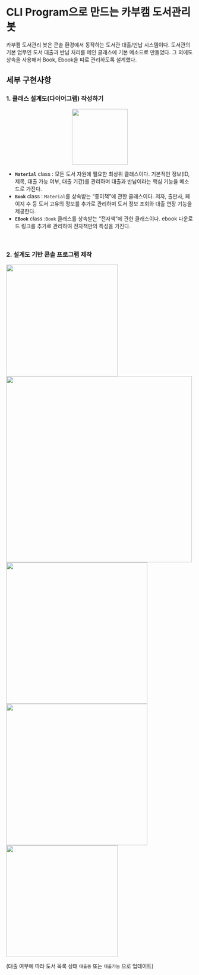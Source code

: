 # CLI Program으로 만드는 카부캠 도서관리 봇

카부캠 도서관리 봇은 콘솔 환경에서 동작하는 도서관 대출/반납 시스템이다. 도서관의 기본 업무인 도서 대출과 반납 처리를 메인 클래스에 기본 메소드로 만들었다. 그 외에도 상속을 사용해서 Book, Ebook을 따로 관리하도록 설계했다.

## 세부 구현사항

### 1. 클래스 설계도(다이어그램) 작성하기

<div align="center">
<img src="https://github.com/user-attachments/assets/89a0be98-ab03-4c2a-92df-d4582534d712" alt="" width=150 style="text-align: center"/>
</div>

- **`Material`** class : 모든 도서 자원에 필요한 최상위 클래스이다. 기본적인 정보(ID, 제목, 대출 가능 여부, 대출 기간)를 관리하며 대출과 반납이라는 핵심 기능을 메소드로 가진다.
- **`Book`** class : `Material`를 상속받는 “종이책”에 관한 클래스이다. 저자, 출판사, 페이지 수 등 도서 고유의 정보를 추가로 관리하며 도서 정보 조회와 대출 연장 기능을 제공한다.
- **`EBook`** class :`Book` 클래스를 상속받는 “전자책”에 관한 클래스이다. ebook 다운로드 링크를 추가로 관리하여 전자책만의 특성을 가진다.

<br/>

### 2. 설계도 기반 콘솔 프로그램 제작

<img src="https://github.com/user-attachments/assets/81349dc8-b3af-4889-a984-d90087040efc" alt="" width=300 style="text-align: center"/>

<br/>

<img src="https://github.com/user-attachments/assets/4411f796-143c-4009-87d3-f2bb49e35075" alt="" width=500 style="text-align: center"/>

<br/>

<img src="https://github.com/user-attachments/assets/20540d61-0e34-49d6-9490-1e4b2ab01934" alt="" width=380 style="text-align: center"/>

<br/>

<img src="https://github.com/user-attachments/assets/6854f98c-d43b-4337-909e-06620cda77ba" alt="" width=380 style="text-align: center"/>

<br/>

<img src="https://github.com/user-attachments/assets/264569b5-92de-4de4-ab61-ce290558f4a3" alt="" width=300 style="text-align: center"/>

(대출 여부에 따라 도서 목록 상태 `대출중` 또는 `대출가능` 으로 업데이트)
